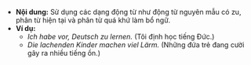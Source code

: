 - **Nội dung:** Sử dụng các dạng động từ như động từ nguyên mẫu có zu, phân từ hiện tại và phân từ quá khứ làm bổ ngữ.
- **Ví dụ:**
    - _Ich habe vor, Deutsch zu lernen._ (Tôi định học tiếng Đức.)
    - _Die lachenden Kinder machen viel Lärm._ (Những đứa trẻ đang cười gây ra nhiều tiếng ồn.)